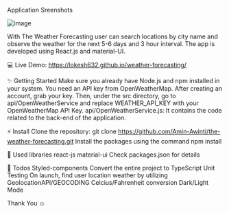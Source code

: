 Application Sreenshots

![image](https://github.com/lokesh632/weather-forecasting/assets/66361415/bf57aca4-658e-4723-af7d-ba283ec3b610)


With The Weather Forecasting user can search locations by city name and observe the weather for the next 5-6 days and 3 hour interval.
The app is developed using React.js and material-UI.


💻 Live Demo:
https://lokesh632.github.io/weather-forecasting/


✨ Getting Started
Make sure you already have Node.js and npm installed in your system.
You need an API key from OpenWeatherMap. After creating an account, grab your key.
Then, under the src directory, go to api/OpenWeatherService and replace WEATHER_API_KEY with your OpenWeatherMap API Key.
api/OpenWeatherService.js: It contains the code related to the back-end of the application.


⚡ Install
Clone the repository:
git clone https://github.com/Amin-Awinti/the-weather-forecasting.git
Install the packages using the command npm install


📙 Used libraries
react-js
material-ui
Check packages.json for details


📄 Todos
 Styled-components
 Convert the entire project to TypeScript
 Unit Testing
 On launch, find user location weather by utilizing GeolocationAPI/GEOCODING
 Celcius/Fahrenheit conversion
 Dark/Light Mode

Thank You ☺
